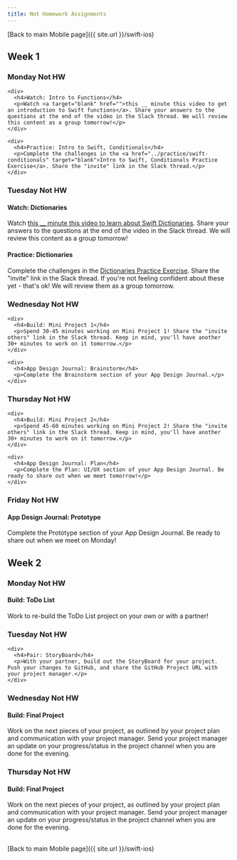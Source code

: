 ```yaml
---
title: Not Homework Assignments
---
```


[Back to main Mobile page]({{ site.url }}/swift-ios)

<h2>Week 1</h2>

<article class="solo-day-card">
  <h3 class="solo-day-label solo-day-click">Monday Not HW</h3>
  <div class="solo-day-toggle">

    <div>
      <h4>Watch: Intro to Functions</h4>
      <p>Watch <a target="blank" href="">this __ minute this video to get an introduction to Swift functions</a>. Share your answers to the questions at the end of the video in the Slack thread. We will review this content as a group tomorrow!</p>
    </div>

    <div>
      <h4>Practice: Intro to Swift, Conditionals</h4>
      <p>Complete the challenges in the <a href="../practice/swift-conditionals" target="blank">Intro to Swift, Conditionals Practice Exercise</a>. Share the "invite" link in the Slack thread.</p>
    </div>

  </div>
</article>

<article class="solo-day-card">
  <h3 class="solo-day-label solo-day-click">Tuesday Not HW</h3>
  <div class="solo-day-toggle">

  <div>
    <h4>Watch: Dictionaries</h4>
    <p>Watch <a target="blank" href="">this __ minute this video to learn about Swift Dictionaries</a>. Share your answers to the questions at the end of the video in the Slack thread. We will review this content as a group tomorrow!</p>
  </div>

  <div>
    <h4>Practice: Dictionaries</h4>
    <p>Complete the challenges in the <a href="../practice/dictionaries" target="blank">Dictionaries Practice Exercise</a>. Share the "invite" link in the Slack thread. If you're not feeling confident about these yet - that's ok! We will review them as a group tomorrow.</p>
  </div>

  </div>
</article>

<article class="solo-day-card">
  <h3 class="solo-day-label solo-day-click">Wednesday Not HW</h3>
  <div class="solo-day-toggle">

    <div>
      <h4>Build: Mini Project 1</h4>
      <p>Spend 30-45 minutes working on Mini Project 1! Share the "invite others" link in the Slack thread. Keep in mind, you'll have another 30+ minutes to work on it tomorrow.</p>
    </div>

    <div>
      <h4>App Design Journal: Brainstorm</h4>
      <p>Complete the Brainstorm section of your App Design Journal.</p>
    </div>

  </div>
</article>

<article class="solo-day-card">
  <h3 class="solo-day-label solo-day-click">Thursday Not HW</h3>
  <div class="solo-day-toggle">

    <div>
      <h4>Build: Mini Project 2</h4>
      <p>Spend 45-60 minutes working on Mini Project 2! Share the "invite others" link in the Slack thread. Keep in mind, you'll have another 30+ minutes to work on it tomorrow.</p>
    </div>

    <div>
      <h4>App Design Journal: Plan</h4>
      <p>Complete the Plan: UI/UX section of your App Design Journal. Be ready to share out when we meet tomorrow!</p>
    </div>

  </div>
</article>

<article class="solo-day-card">
  <h3 class="solo-day-label solo-day-click">Friday Not HW</h3>
  <div class="solo-day-toggle">

  <div>
    <h4>App Design Journal: Prototype</h4>
    <p>Complete the Prototype section of your App Design Journal. Be ready to share out when we meet on Monday!</p>
  </div>

  </div>
</article>

<h2>Week 2</h2>

<article class="solo-day-card">
  <h3 class="solo-day-label solo-day-click">Monday Not HW</h3>
  <div class="solo-day-toggle">

  <div>
    <h4>Build: ToDo List</h4>
    <p>Work to re-build the ToDo List project on your own or with a partner!</p>
  </div>

  </div>
</article>

<article class="solo-day-card">
  <h3 class="solo-day-label solo-day-click">Tuesday Not HW</h3>
  <div class="solo-day-toggle">

    <div>
      <h4>Pair: StoryBoard</h4>
      <p>With your partner, build out the StoryBoard for your project. Push your changes to GitHub, and share the GitHub Project URL with your project manager.</p>
    </div>

  </div>
</article>

<article class="solo-day-card">
  <h3 class="solo-day-label solo-day-click">Wednesday Not HW</h3>
  <div class="solo-day-toggle">

  <div>
    <h4>Build: Final Project</h4>
    <p>Work on the next pieces of your project, as outlined by your project plan and communication with your project manager. Send your project manager an update on your progress/status in the project channel when you are done for the evening.</p>
  </div>

  </div>
</article>

<article class="solo-day-card">
  <h3 class="solo-day-label solo-day-click">Thursday Not HW</h3>
  <div class="solo-day-toggle">

  <div>
    <h4>Build: Final Project</h4>
    <p>Work on the next pieces of your project, as outlined by your project plan and communication with your project manager. Send your project manager an update on your progress/status in the project channel when you are done for the evening.</p>
  </div>

  </div>
</article>

<br>
[Back to main Mobile page]({{ site.url }}/swift-ios)

